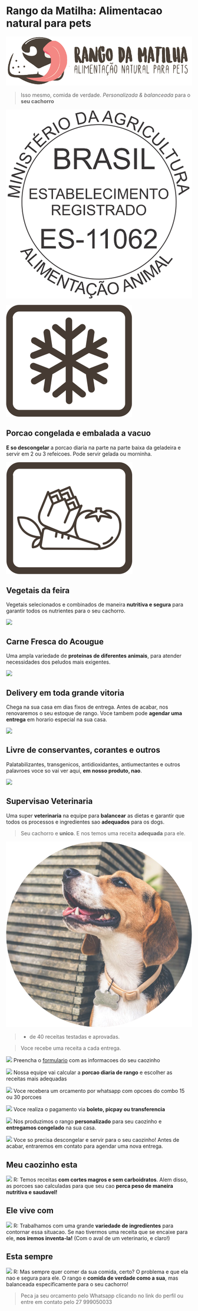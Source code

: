 # Rango da Matilha: Alimentacao natural para pets

![logo](images/logo.png)

> Isso mesmo,
comida de verdade.
*Personalizada & balanceada*
para o **seu cachorro**

![selo MAPA](images/selo_MAPA.png)

![](images/icone_congelado.png)
## Porcao congelada e embalada a vacuo
**E so descongelar** a porcao diaria na parte na parte baixa da geladeira e servir em 2 ou 3 refeicoes. Pode servir gelada ou morninha.

![](images/icone_vegetais.png)
## Vegetais da feira
Vegetais selecionados e combinados de maneira **nutritiva e segura** para garantir todos os nutrientes para o seu cachorro.

![](icone_bovino.png)
## Carne Fresca do Acougue
Uma ampla variedade de **proteinas de diferentes animais**, para atender necessidades dos peludos mais exigentes.

![](icone_entregas.png)
## Delivery em toda grande vitoria
Chega na sua casa em dias fixos de entrega. Antes de acabar, nos renovaremos o seu estoque de rango. Voce tambem pode **agendar uma entrega** em horario especial na sua casa.

![](icone_conservantes.png)
## Livre de conservantes, corantes e outros
Palatabilizantes, transgenicos, antidioxidantes, antiumectantes e outros palavroes voce so vai ver aqui, **em nosso produto, nao**.

![](icone_veterinario.png)
## Supervisao Veterinaria
Uma super **veterinaria** na equipe para **balancear** as dietas e garantir que todos os processos e ingredientes sao **adequados** para os dogs.

> Seu cachorro e **unico**.
E nos temos uma receita **adequada** para ele.

![](foto_cachorro_redondo.png)

> + de 40 receitas
 testadas e aprovadas.

> Voce recebe uma
receita a cada entrega.

![](step_formulario.png)
Preencha o [formulario]() com as informacoes do seu caozinho

![](step_calculadora.png)
Nossa equipe vai calcular a **porcao diaria de rango** e escolher as receitas mais adequadas

![](step_whatsapp.png)
Voce recebera um orcamento por whatsapp com opcoes do combo 15 ou 30 porcoes

![](step_pagamento.png)
Voce realiza o pagamento via **boleto, picpay ou transferencia**

![](step_cozinhando.png)
Nos produzimos o rango **personalizado** para seu caozinho e **entregamos congelado** na sua casa.

![](step_comida.png)
Voce so precisa descongelar e servir para o seu caozinho! Antes de acabar, entraremos em contato para agendar uma nova entrega.

## Meu caozinho esta
![](fora_do_peso.png)
R: Temos receitas **com cortes magros e sem carboidratos**. Alem disso, as porcoes sao calculadas para que seu cao **perca peso de maneira nutritiva e saudavel!**

## Ele vive com
![](alergias.png)
R: Trabalhamos com uma grande **variedade de ingredientes** para contornar essa situacao. Se nao tivermos uma receita que se encaixe para ele, **nos iremos inventa-la!** (Com o aval de um veterinario, e claro!)

## Esta sempre
![](sem_apetite.png)
R: Mas sempre quer comer da sua comida, certo? O problema e que ela nao e segura para ele. O rango e **comida de verdade como a sua**, mas balanceada especificamente para o seu cachorro!

> Peca ja seu orcamento pelo Whatsapp clicando no link do perfil ou entre em contato pelo 27 999050033
